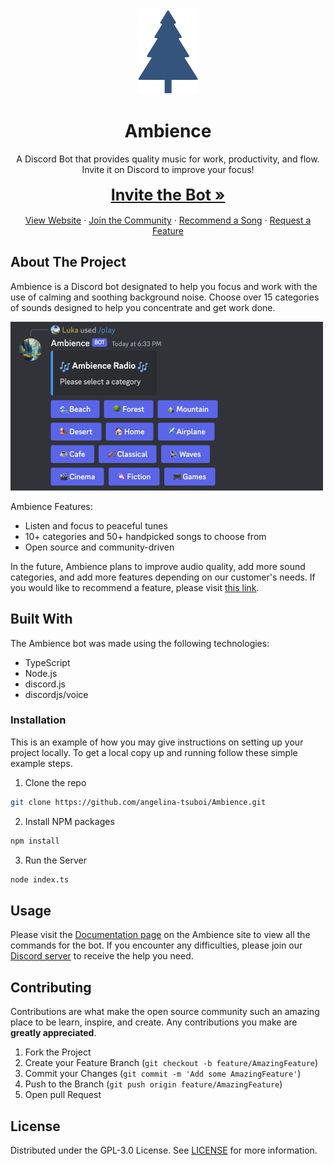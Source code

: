 <p align="center">
  <a href="https://github.com/othneildrew/Best-README-Template">
    <img src="docs/website/assets/icon2.png" alt="Logo" width="100" height="138">
  </a>

  <h1 align="center">Ambience</h3>

  <p align="center">
    A Discord Bot that provides quality music for work, productivity, and flow. Invite it on Discord to improve your focus!
    <br />
    <br />
   <a href="https://discord.com/api/oauth2/authorize?client_id=1139308853838762135&permissions=2150975488&scope=bot%20applications.commands" style="font-size: 25px;"><strong>Invite the Bot »</strong></a>
    <br />
    <br />
     <a href="https://lnadi17.github.io/Ambience/">View Website</a>
    ·
    <a href="https://discord.com/invite/w3Tp9x88Nw">Join the Community</a>
    ·
    <a href="https://forms.gle/oNr6sBoLndMGfx4M9">Recommend a Song</a>
    ·
    <a href="https://github.com/lnadi17/Ambience/issues">Request a Feature</a>
  </p>
</p>

## About The Project
Ambience is a Discord bot designated to help you focus and work with the use of calming and soothing background noise. Choose over 15 categories of sounds designed to help you concentrate and get work done.

<img src="docs/website/assets/images/play.png" alt="Ambience Screenshot" width=500px>

Ambience Features:
* Listen and focus to peaceful tunes
* 10+ categories and 50+ handpicked songs to choose from
* Open source and community-driven

In the future, Ambience plans to improve audio quality, add more sound categories, and add more features depending on our customer's needs. If you would like to recommend a feature, please visit [this link](https://github.com/angelina-tsuboi/Ambience/issues).

## Built With

The Ambience bot was made using the following technologies:
- TypeScript
- Node.js
- discord.js
- discordjs/voice

### Installation

This is an example of how you may give instructions on setting up your project locally.
To get a local copy up and running follow these simple example steps.

1. Clone the repo
```sh
git clone https://github.com/angelina-tsuboi/Ambience.git
```
2. Install NPM packages
```sh
npm install
```
3. Run the Server
```sh
node index.ts
```

## Usage

Please visit the [Documentation page](https://angelina-tsuboi.github.io/Ambience/website/docs.html) on the Ambience site to view all the commands for the bot. 
If you encounter any difficulties, please join our [Discord server](https://discord.com/invite/w3Tp9x88Nw) to receive the help you need.

## Contributing

Contributions are what make the open source community such an amazing place to be learn, inspire, and create. Any contributions you make are **greatly appreciated**.

1. Fork the Project
2. Create your Feature Branch (`git checkout -b feature/AmazingFeature`)
3. Commit your Changes (`git commit -m 'Add some AmazingFeature'`)
4. Push to the Branch (`git push origin feature/AmazingFeature`)
5. Open pull Request

## License

Distributed under the GPL-3.0 License. See [LICENSE](LICENSE) for more information.

